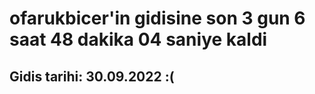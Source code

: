 # ofarukbicer'in gidisine son 3 gun 6 saat 48 dakika 04 saniye kaldi

## Gidis tarihi: 30.09.2022 :(